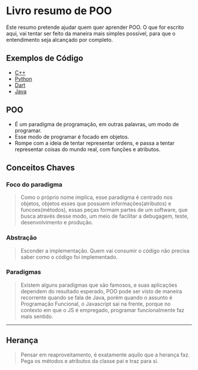 # Livro resumo de POO

 Este resumo pretende ajudar quem quer aprender POO. O que for escrito aqui, vai tentar ser feito da maneira mais simples possível, para que o entendimento seja alcançado por completo.


##  Exemplos de Código

-   [C++](https://github.com/victorhugol/livrosResumos/blob/master/poo/c%2B%2B.md)
-   [Python](https://github.com/victorhugol/livrosResumos/blob/master/poo/python.md)
-   [Dart](google.com)
-   [Java](https://github.com/victorhugol/livrosResumos/blob/master/poo/java.md)


## POO

- É um paradigma de programação, em outras palavras, um modo de programar.
- Esse modo de programar é focado em objetos.
- Rompe com a ideia de tentar representar ordens, e passa a tentar representar coisas do mundo real, com funções e atributos.

## Conceitos Chaves

### Foco do paradigma
  
> Como o próprio nome implica, esse paradigma é centrado nos objetos, objetos esses que possuem informações(atributos) e funcoes(métodos), essas peças formam partes de um software, que busca através desse modo, um meio de facilitar a debugagem, teste, desenvolvimento e produção.

### Abstração

> Esconder a implementação. Quem vai consumir o código não precisa saber como o código foi implementado.

### Paradigmas

> Existem alguns paradigmas que são famosos, e suas aplicações dependem do resultado esperado, POO pode ser visto de maneira recorrente quando se fala de Java, porém quando o assunto é Programação Funcional, o Javascript sai na frente, porque no contexto em que o JS é empregado, programar funcionalmente faz mais sentido.

---

##  Herança

>Pensar em reaproveitamento, é exatamente aquilo que a herança faz. Pega os métodos e atributos da classe pai e traz para si.

